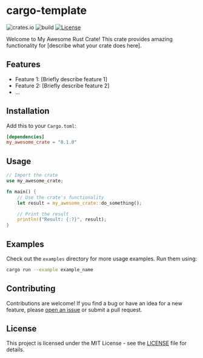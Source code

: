 # cargo-template

![crates.io](https://img.shields.io/crates/v/cargo-template.svg)
![build](https://github.com/ryohidaka/cargo-template/workflows/Build/badge.svg)
[![License](https://img.shields.io/badge/license-MIT-blue.svg)](https://opensource.org/licenses/MIT)

Welcome to My Awesome Rust Crate! This crate provides amazing functionality for [describe what your crate does here].

## Features

- Feature 1: [Briefly describe feature 1]
- Feature 2: [Briefly describe feature 2]
- ...

## Installation

Add this to your `Cargo.toml`:

```toml
[dependencies]
my_awesome_crate = "0.1.0"
```

## Usage

```rust
// Import the crate
use my_awesome_crate;

fn main() {
    // Use the crate's functionality
    let result = my_awesome_crate::do_something();

    // Print the result
    println!("Result: {:?}", result);
}
```

## Examples

Check out the `examples` directory for more usage examples. Run them using:

```bash
cargo run --example example_name
```

## Contributing

Contributions are welcome! If you find a bug or have an idea for a new feature, please [open an issue](https://github.com/ryohidaka/cargo-template/issues) or submit a pull request.

## License

This project is licensed under the MIT License - see the [LICENSE](LICENSE) file for details.
